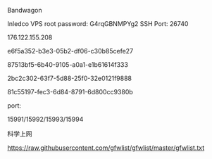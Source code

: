 Bandwagon

Inledco
VPS root password: G4rqGBNMPYg2
SSH Port: 26740

176.122.155.208

e6f5a352-b3e3-05b2-df06-c30b85cefe27

87513bf5-6b40-9105-a0a1-e1b61614f333

2bc2c302-63f7-5d88-25f0-32e0121f9888

81c55197-fec3-6d84-8791-6d800cc9380b

port:

15991/15992/15993/15994



科学上网

https://raw.githubusercontent.com/gfwlist/gfwlist/master/gfwlist.txt